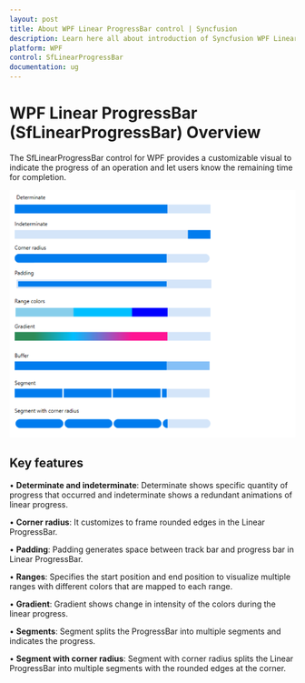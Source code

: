 ```yaml
---
layout: post
title: About WPF Linear ProgressBar control | Syncfusion
description: Learn here all about introduction of Syncfusion WPF Linear ProgressBar (SfLinearProgressBar) control, its elements and more.
platform: WPF
control: SfLinearProgressBar
documentation: ug
---
```


# WPF Linear ProgressBar (SfLinearProgressBar) Overview

The SfLinearProgressBar control for WPF provides a customizable visual to indicate the progress of an operation and let users know the remaining time for completion.

![Linear ProgressBar - Overview](Overview_images/Overview.png)

## Key features

• **Determinate and indeterminate**: Determinate shows specific quantity of progress that occurred and indeterminate shows a redundant animations of linear progress.

• **Corner radius**: It customizes to frame rounded edges in the Linear ProgressBar.

• **Padding**: Padding generates space between track bar and progress bar in Linear ProgressBar.

• **Ranges**: Specifies the start position and end position to visualize multiple ranges with different colors that are mapped to each range.

• **Gradient**: Gradient shows change in intensity of the colors during the linear progress.

• **Segments**: Segment splits the ProgressBar into multiple segments and indicates the progress.

• **Segment with corner radius**: Segment with corner radius splits the Linear ProgressBar into multiple segments with the rounded edges at the corner.


